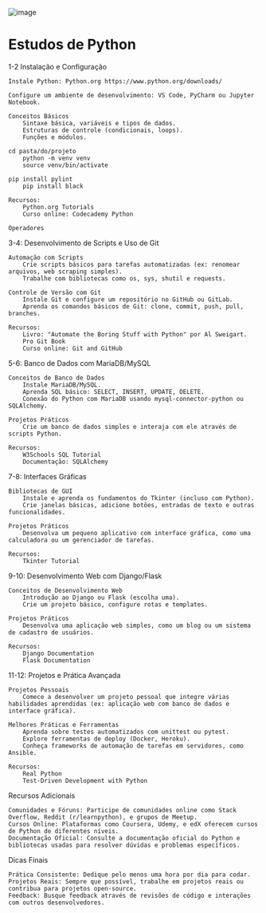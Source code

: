 ![image](https://user-images.githubusercontent.com/3974176/124803514-98814e00-df2f-11eb-98ec-46daa5325bb9.png)

# Estudos de Python

1-2 Instalação e Configuração
    
    Instale Python: Python.org https://www.python.org/downloads/
            
    Configure um ambiente de desenvolvimento: VS Code, PyCharm ou Jupyter Notebook.
        
    Conceitos Básicos
        Sintaxe básica, variáveis e tipos de dados.
        Estruturas de controle (condicionais, loops).
        Funções e módulos.
    
    cd pasta/do/projeto
        python -m venv venv
        source venv/bin/activate
    
    pip install pylint
        pip install black
    
    Recursos:
        Python.org Tutorials
        Curso online: Codecademy Python
    
    Operadores

3-4: Desenvolvimento de Scripts e Uso de Git

    Automação com Scripts
        Crie scripts básicos para tarefas automatizadas (ex: renomear arquivos, web scraping simples).
        Trabalhe com bibliotecas como os, sys, shutil e requests.
    
    Controle de Versão com Git
        Instale Git e configure um repositório no GitHub ou GitLab.
        Aprenda os comandos básicos de Git: clone, commit, push, pull, branches.
    
    Recursos:
        Livro: "Automate the Boring Stuff with Python" por Al Sweigart.
        Pro Git Book
        Curso online: Git and GitHub
5-6: Banco de Dados com MariaDB/MySQL

    Conceitos de Banco de Dados
        Instale MariaDB/MySQL.
        Aprenda SQL básico: SELECT, INSERT, UPDATE, DELETE.
        Conexão do Python com MariaDB usando mysql-connector-python ou SQLAlchemy.
    
    Projetos Práticos
        Crie um banco de dados simples e interaja com ele através de scripts Python.
    
    Recursos:
        W3Schools SQL Tutorial
        Documentação: SQLAlchemy

7-8: Interfaces Gráficas

    Bibliotecas de GUI
        Instale e aprenda os fundamentos do Tkinter (incluso com Python).
        Crie janelas básicas, adicione botões, entradas de texto e outras funcionalidades.
    
    Projetos Práticos
        Desenvolva um pequeno aplicativo com interface gráfica, como uma calculadora ou um gerenciador de tarefas.
    
    Recursos:
        Tkinter Tutorial

9-10: Desenvolvimento Web com Django/Flask

    Conceitos de Desenvolvimento Web
        Introdução ao Django ou Flask (escolha uma).
        Crie um projeto básico, configure rotas e templates.
    
    Projetos Práticos
        Desenvolva uma aplicação web simples, como um blog ou um sistema de cadastro de usuários.
    
    Recursos:
        Django Documentation
        Flask Documentation

11-12: Projetos e Prática Avançada

    Projetos Pessoais
        Comece a desenvolver um projeto pessoal que integre várias habilidades aprendidas (ex: aplicação web com banco de dados e interface gráfica).
    
    Melhores Práticas e Ferramentas
        Aprenda sobre testes automatizados com unittest ou pytest.
        Explore ferramentas de deploy (Docker, Heroku).
        Conheça frameworks de automação de tarefas em servidores, como Ansible.
    
    Recursos:
        Real Python
        Test-Driven Development with Python

Recursos Adicionais

    Comunidades e Fóruns: Participe de comunidades online como Stack Overflow, Reddit (r/learnpython), e grupos de Meetup.
    Cursos Online: Plataformas como Coursera, Udemy, e edX oferecem cursos de Python de diferentes níveis.
    Documentação Oficial: Consulte a documentação oficial do Python e bibliotecas usadas para resolver dúvidas e problemas específicos.

Dicas Finais

    Prática Consistente: Dedique pelo menos uma hora por dia para codar.
    Projetos Reais: Sempre que possível, trabalhe em projetos reais ou contribua para projetos open-source.
    Feedback: Busque feedback através de revisões de código e interações com outros desenvolvedores.


